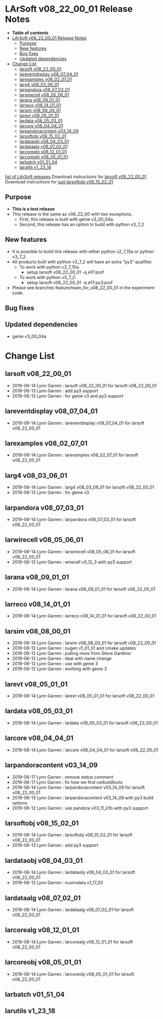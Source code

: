 LArSoft v08\_22\_00\_01 Release Notes
=============================================================================

-   **Table of contents**
-   [LArSoft v08\_22\_00\_01 Release Notes](#LArSoft-v08_22_00_01-Release-Notes)
    -   [Purpose](#Purpose)
    -   [New features](#New-features)
    -   [Bug fixes](#Bug-fixes)
    -   [Updated dependencies](#Updated-dependencies)
-   [Change List](#Change-List)
    -   [larsoft v08\_22\_00\_01](#larsoft-v08_22_00_01)
    -   [lareventdisplay v08\_07\_04\_01](#lareventdisplay-v08_07_04_01)
    -   [larexamples v08\_02\_07\_01](#larexamples-v08_02_07_01)
    -   [larg4 v08\_03\_06\_01](#larg4-v08_03_06_01)
    -   [larpandora v08\_07\_03\_01](#larpandora-v08_07_03_01)
    -   [larwirecell v08\_05\_06\_01](#larwirecell-v08_05_06_01)
    -   [larana v08\_09\_01\_01](#larana-v08_09_01_01)
    -   [larreco v08\_14\_01\_01](#larreco-v08_14_01_01)
    -   [larsim v08\_08\_00\_01](#larsim-v08_08_00_01)
    -   [larevt v08\_05\_01\_01](#larevt-v08_05_01_01)
    -   [lardata v08\_05\_03\_01](#lardata-v08_05_03_01)
    -   [larcore v08\_04\_04\_01](#larcore-v08_04_04_01)
    -   [larpandoracontent v03\_14\_09](#larpandoracontent-v03_14_09)
    -   [larsoftobj v08\_15\_02\_01](#larsoftobj-v08_15_02_01)
    -   [lardataobj v08\_04\_03\_01](#lardataobj-v08_04_03_01)
    -   [lardataalg v08\_07\_02\_01](#lardataalg-v08_07_02_01)
    -   [larcorealg v08\_12\_01\_01](#larcorealg-v08_12_01_01)
    -   [larcoreobj v08\_05\_01\_01](#larcoreobj-v08_05_01_01)
    -   [larbatch v01\_51\_04](#larbatch-v01_51_04)
    -   [larutils v1\_23\_18](#larutils-v1_23_18)

[list of LArSoft releases](LArSoft_release_list)
Download instructions for [larsoft v08\_22\_00\_01](http://scisoft.fnal.gov/scisoft/bundles/larsoft/v08_22_00_01/larsoft-v08_22_00_01.html)
Download instructions for [just larsoftobj v08\_15\_02\_01](http://scisoft.fnal.gov/scisoft/bundles/larsoftobj/v08_15_02_01/larsoftobj-v08_15_02_01.html)

Purpose
--------------------

-   **This is a test release**
-   This release is the same as v08\_22\_00 with two exceptions.
    -   First, this release is built with genie v3\_00\_04a.
    -   Second, this release has an option to build with python v3\_7\_2

New features
------------------------------

-   It is possible to build this release with either python v2\_7\_15a or python v3\_7\_2.
-   All products built with python v3\_7\_2 will have an extra “py3” qualifier.
    -   To work with python v2\_7\_15a:
        -   setup larsoft v08\_22\_00\_01 -q e17:prof
    -   To work with python v3\_7\_2:
        -   setup larsoft v08\_22\_00\_01 -q e17:py3:prof
-   Please see branches feature/team\_for\_v08\_22\_00\_01 in the experiment code.

Bug fixes
------------------------

Updated dependencies
----------------------------------------------

-   genie v3\_00\_04a

Change List
============================

larsoft v08\_22\_00\_01
-------------------------------------------------

-   2019-06-14 Lynn Garren : larsoft v08\_22\_00\_01 for larsoft v08\_22\_00\_01
-   2019-06-13 Lynn Garren : add py3 support
-   2019-06-12 Lynn Garren : for genie v3 and py3 support

lareventdisplay v08\_07\_04\_01
-----------------------------------------------------------------

-   2019-06-14 Lynn Garren : lareventdisplay v08\_07\_04\_01 for larsoft v08\_22\_00\_01

larexamples v08\_02\_07\_01
---------------------------------------------------------

-   2019-06-14 Lynn Garren : larexamples v08\_02\_07\_01 for larsoft v08\_22\_00\_01

larg4 v08\_03\_06\_01
---------------------------------------------

-   2019-06-14 Lynn Garren : larg4 v08\_03\_06\_01 for larsoft v08\_22\_00\_01
-   2019-06-12 Lynn Garren : for genie v3

larpandora v08\_07\_03\_01
-------------------------------------------------------

-   2019-06-14 Lynn Garren : larpandora v08\_07\_03\_01 for larsoft v08\_22\_00\_01

larwirecell v08\_05\_06\_01
---------------------------------------------------------

-   2019-06-14 Lynn Garren : larwirecell v08\_05\_06\_01 for larsoft v08\_22\_00\_01
-   2019-06-12 Lynn Garren : wirecell v0\_12\_3 with py3 support

larana v08\_09\_01\_01
-----------------------------------------------

-   2019-06-14 Lynn Garren : larana v08\_09\_01\_01 for larsoft v08\_22\_00\_01

larreco v08\_14\_01\_01
-------------------------------------------------

-   2019-06-14 Lynn Garren : larreco v08\_14\_01\_01 for larsoft v08\_22\_00\_01

larsim v08\_08\_00\_01
-----------------------------------------------

-   2019-06-14 Lynn Garren : larsim v08\_08\_00\_01 for larsoft v08\_22\_00\_01
-   2019-06-12 Lynn Garren : nugen v1\_01\_01 and cmake updates
-   2019-06-12 Lynn Garren : pulling more from Steve Gardiner
-   2019-06-12 Lynn Garren : deal with name change
-   2019-06-12 Lynn Garren : use with genie 3
-   2019-06-12 Lynn Garren : working with genie 3

larevt v08\_05\_01\_01
-----------------------------------------------

-   2019-06-14 Lynn Garren : larevt v08\_05\_01\_01 for larsoft v08\_22\_00\_01

lardata v08\_05\_03\_01
-------------------------------------------------

-   2019-06-14 Lynn Garren : lardata v08\_05\_03\_01 for larsoft v08\_22\_00\_01

larcore v08\_04\_04\_01
-------------------------------------------------

-   2019-06-14 Lynn Garren : larcore v08\_04\_04\_01 for larsoft v08\_22\_00\_01

larpandoracontent v03\_14\_09
--------------------------------------------------------------

-   2019-06-17 Lynn Garren : remove status comment
-   2019-06-17 Lynn Garren : fix how we find cetbuildtools
-   2019-06-14 Lynn Garren : larpandoracontent v03\_14\_09 for larsoft v08\_22\_00\_01
-   2019-06-13 Lynn Garren : larpandoracontent v03\_14\_09 with py3 build options
-   2019-06-12 Lynn Garren : use pandora v03\_11\_01b with py3 support

larsoftobj v08\_15\_02\_01
-------------------------------------------------------

-   2019-06-14 Lynn Garren : larsoftobj v08\_15\_02\_01 for larsoft v08\_22\_00\_01
-   2019-06-13 Lynn Garren : add py3 support

lardataobj v08\_04\_03\_01
-------------------------------------------------------

-   2019-06-14 Lynn Garren : lardataobj v08\_04\_03\_01 for larsoft v08\_22\_00\_01
-   2019-06-12 Lynn Garren : nusimdata v1\_17\_02

lardataalg v08\_07\_02\_01
-------------------------------------------------------

-   2019-06-14 Lynn Garren : lardataalg v08\_07\_02\_01 for larsoft v08\_22\_00\_01

larcorealg v08\_12\_01\_01
-------------------------------------------------------

-   2019-06-14 Lynn Garren : larcorealg v08\_12\_01\_01 for larsoft v08\_22\_00\_01

larcoreobj v08\_05\_01\_01
-------------------------------------------------------

-   2019-06-14 Lynn Garren : larcoreobj v08\_05\_01\_01 for larsoft v08\_22\_00\_01

larbatch v01\_51\_04
--------------------------------------------

larutils v1\_23\_18
------------------------------------------
